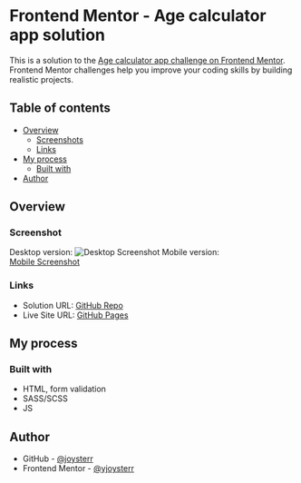 # Frontend Mentor - Age calculator app solution

This is a solution to the [Age calculator app challenge on Frontend Mentor](https://www.frontendmentor.io/challenges/age-calculator-app-dF9DFFpj-Q). Frontend Mentor challenges help you improve your coding skills by building realistic projects. 

## Table of contents

- [Overview](#overview)
  - [Screenshots](#screenshots)
  - [Links](#links)
- [My process](#my-process)
  - [Built with](#built-with)
- [Author](#author)


## Overview

### Screenshot
Desktop version:
![Desktop Screenshot](/)
Mobile version:  
[Mobile Screenshot](/)

### Links

- Solution URL: [GitHub Repo](https://github.com/joysterr/fm-)
- Live Site URL: [GitHub Pages](https://joysterr.github.io/fm-)

## My process
### Built with

- HTML, form validation
- SASS/SCSS
- JS

## Author

- GitHub - [@joysterr](https://github.com/joysterr)
- Frontend Mentor - [@yjoysterr](https://www.frontendmentor.io/profile/joysterr)